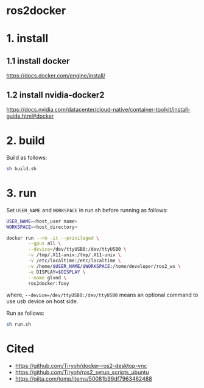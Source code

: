  ros2docker
 ===

# 1. install

## 1.1 install docker

https://docs.docker.com/engine/install/

## 1.2 install nvidia-docker2

https://docs.nvidia.com/datacenter/cloud-native/container-toolkit/install-guide.html#docker

# 2. build

Build as follows:

```sh
sh build.sh
```

# 3. run

Set `USER_NAME` and `WORKSPACE` in run.sh before running as follows:

```sh:run.sh
USER_NAME=<host_user name>
WORKSPACE=<host_directory>

docker run --rm -it --privileged \
        --gpus all \
        --device=/dev/ttyUSB0:/dev/ttyUSB0 \
        -v /tmp/.X11-unix:/tmp/.X11-unix \
        -v /etc/localtime:/etc/localtime \
        -v /home/$USER_NAME/$WORKSPACE:/home/developer/ros2_ws \
        -e DISPLAY=$DISPLAY \
        --name glvnd \
        ros2docker:foxy
```
where, `--device=/dev/ttyUSB0:/dev/ttyUSB0` means an optional command to use usb device on host side.

Run as follows:

```sh
sh run.sh
```

# Cited

- https://github.com/Tiryoh/docker-ros2-desktop-vnc
- https://github.com/Tiryoh/ros2_setup_scripts_ubuntu
- https://qiita.com/tomp/items/50081b99df7963462488